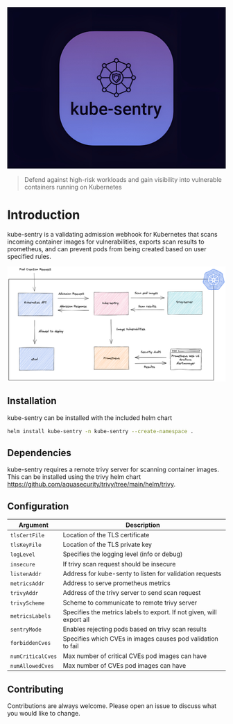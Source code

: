<img src="docs/diagrams/logo/kube-sentry-logo-2x.png" alt="kube-sentry"/>

>Defend against high-risk workloads and gain visibility into vulnerable containers running on Kubernetes

# Introduction

kube-sentry is a validating admission webhook for Kubernetes that scans incoming container images for vulnerabilities, exports scan results to prometheus, and can prevent pods from being created based on user specified rules.

<img src="docs/diagrams/architecture/kube-sentry.png" alt="kube-sentry"/>

## Installation

kube-sentry can be installed with the included helm chart

```bash
helm install kube-sentry -n kube-sentry --create-namespace .
```

## Dependencies

kube-sentry requires a remote trivy server for scanning container images. This can be installed using the trivy helm chart https://github.com/aquasecurity/trivy/tree/main/helm/trivy.

## Configuration

| Argument          | Description                                                           |
|-------------------|-----------------------------------------------------------------------|
| `tlsCertFile`     | Location of the TLS certificate                                       |
| `tlsKeyFile`      | Location of the TLS private key                                       |
| `logLevel`        | Specifies the logging level (info or debug)                           |
| `insecure`        | If trivy scan request should be insecure                              | 
| `listenAddr`      | Address for kube-senty to listen for validation requests              |
| `metricsAddr`     | Address to serve prometheus metrics                                   | 
| `trivyAddr`       | Address of the trivy server to send scan request                      | 
| `trivyScheme`     | Scheme to communicate to remote trivy server                          |
| `metricsLabels`   | Specifies the metrics labels to export. If not given, will export all |
 | `sentryMode`      | Enables rejecting pods based on trivy scan results                    |
| `forbiddenCves`   | Specifies which CVEs in images causes pod validation to fail          |
| `numCriticalCves` | Max number of critical CVEs pod images can have                       |
| `numAllowedCves`  | Max number of CVEs pod images can have                                |


## Contributing
Contributions are always welcome. Please open an issue to discuss what you would like to change.

